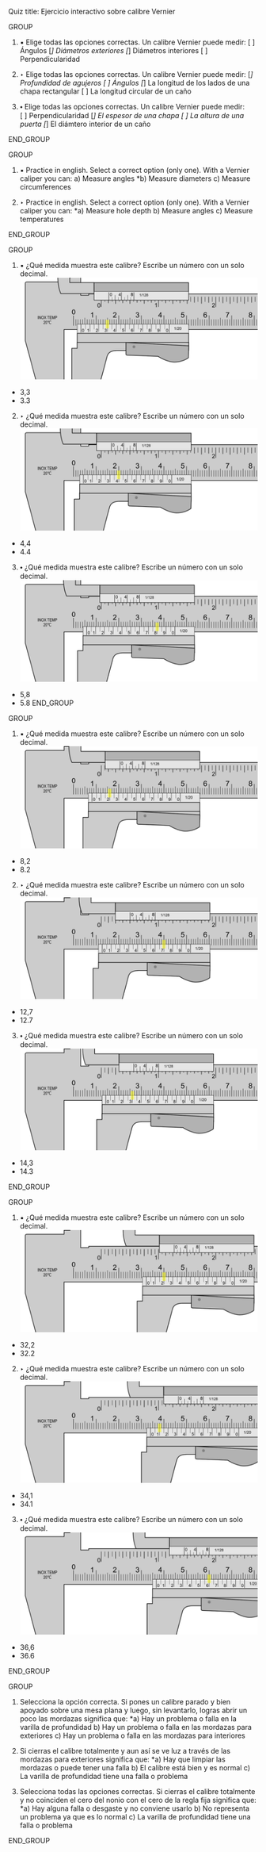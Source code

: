 Quiz title: Ejercicio interactivo sobre calibre Vernier

GROUP

1. ▪ Elige todas las opciones correctas. Un calibre Vernier puede medir:
[ ] Ángulos
[*] Diámetros exteriores
[*] Diámetros interiores
[ ] Perpendicularidad

2. ‣ Elige todas las opciones correctas. Un calibre Vernier puede medir: 
[*] Profundidad de agujeros
[ ] Ángulos
[*] La longitud de los lados de una chapa rectangular
[ ] La longitud circular de un caño

3. ⬩ Elige todas las opciones correctas. Un calibre Vernier puede medir:  
[ ] Perpendicularidad
[*] El espesor de una chapa
[ ] La altura de una puerta
[*] El diámtero interior de un caño

END_GROUP

GROUP

1.  ▪ Practice in english. Select a correct option (only one). With a Vernier caliper you can:
a)  Measure angles
*b) Measure diameters
c)  Measure circumferences

2.  ‣ Practice in english. Select a correct option (only one). With a Vernier caliper you can:
*a) Measure hole depth
b)  Measure angles
c)  Measure temperatures

END_GROUP

GROUP

1. ▪ ¿Qué medida muestra este calibre? Escribe un número con un solo decimal. ![caliper_1](caliper_test_01.png)
* 3,3
* 3.3

2. ‣ ¿Qué medida muestra este calibre? Escribe un número con un solo decimal. ![caliper_2](caliper_test_02.png)
* 4,4
* 4.4

3. ⬩ ¿Qué medida muestra este calibre? Escribe un número con un solo decimal. ![caliper_3](caliper_test_03.png)
* 5,8
* 5.8
END_GROUP

GROUP

1. ▪ ¿Qué medida muestra este calibre? Escribe un número con un solo decimal. ![caliper_4](caliper_test_04.png)
* 8,2
* 8.2

2. ‣ ¿Qué medida muestra este calibre? Escribe un número con un solo decimal. ![caliper_5](caliper_test_05.png)
* 12,7
* 12.7

3. ⬩ ¿Qué medida muestra este calibre? Escribe un número con un solo decimal. ![caliper_6](caliper_test_06.png)
* 14,3
* 14.3

END_GROUP

GROUP

1. ▪ ¿Qué medida muestra este calibre? Escribe un número con un solo decimal. ![caliper_16](caliper_test_16.png)
* 32,2
* 32.2

2. ‣ ¿Qué medida muestra este calibre? Escribe un número con un solo decimal. ![caliper_17](caliper_test_17.png)
* 34,1
* 34.1

3. ⬩ ¿Qué medida muestra este calibre? Escribe un número con un solo decimal. ![caliper_18](caliper_test_18.png)
* 36,6
* 36.6

END_GROUP

GROUP

1.  Selecciona la opción correcta. Si pones un calibre parado y bien apoyado sobre una mesa plana y luego, sin levantarlo, logras abrir un poco las mordazas significa que:
*a) Hay un problema o falla en la varilla de profundidad
b)  Hay un problema o falla en las mordazas para exteriores
c)  Hay un problema o falla en las mordazas para interiores

2.  Si cierras el calibre totalmente y aun así se ve luz a través de las mordazas para exteriores significa que:
*a) Hay que limpiar las mordazas o puede tener una falla
b)  El calibre está bien y es normal
c)  La varilla de profundidad tiene una falla o problema

3.  Selecciona todas las opciones correctas. Si cierras el calibre totalmente y no coinciden el cero del nonio con el cero de la regla fija significa que:
*a) Hay alguna falla o desgaste y no conviene usarlo
b)  No representa un problema ya que es lo normal
c)  La varilla de profundidad tiene una falla o problema

END_GROUP

